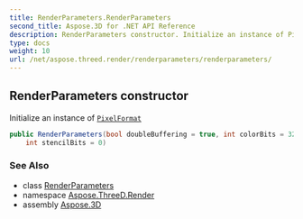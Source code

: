 ```yaml
---
title: RenderParameters.RenderParameters
second_title: Aspose.3D for .NET API Reference
description: RenderParameters constructor. Initialize an instance of PixelFormat
type: docs
weight: 10
url: /net/aspose.threed.render/renderparameters/renderparameters/
---
```

## RenderParameters constructor

Initialize an instance of [`PixelFormat`](../../pixelformat/)

```csharp
public RenderParameters(bool doubleBuffering = true, int colorBits = 32, int depthBits = 24, 
    int stencilBits = 0)
```

### See Also

* class [RenderParameters](../)
* namespace [Aspose.ThreeD.Render](../../renderparameters/)
* assembly [Aspose.3D](../../../)


